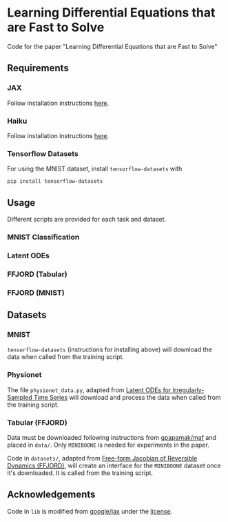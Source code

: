 # Learning Differential Equations that are Fast to Solve
Code for the paper "Learning Differential Equations that are Fast to Solve"

## Requirements

### JAX

Follow installation instructions [here](https://github.com/google/jax).

### Haiku
Follow installation instructions [here](https://github.com/deepmind/dm-haiku).

### Tensorflow Datasets
For using the MNIST dataset, install `tensorflow-datasets` with
```
pip install tensorflow-datasets
```

## Usage
Different scripts are provided for each task and dataset.

### MNIST Classification

### Latent ODEs

### FFJORD (Tabular)

### FFJORD (MNIST)

## Datasets

### MNIST
`tensorflow-datasets` (instructions for installing above) will download the data when called from the training script.

### Physionet
The file `physionet_data.py`, adapted from [Latent ODEs for Irregularly-Sampled Time Series](https://github.com/YuliaRubanova/latent_ode) will download and process the data when called from the training script. 

### Tabular (FFJORD)
Data must be downloaded following instructions from [gpapamak/maf](https://github.com/gpapamak/maf) and placed in `data/`. Only `MINIBOONE` is needed for experiments in the paper.

Code in `datasets/`, adapted from [Free-form Jacobian of Reversible Dynamics (FFJORD)](https://github.com/rtqichen/ffjord), will create an interface for the `MINIBOONE` dataset once it's downloaded. 
It is called from the training script.

## Acknowledgements

Code in `lib` is modified from [google/jax](https://github.com/google/jax) under the [license](https://github.com/google/jax/blob/master/LICENSE).
